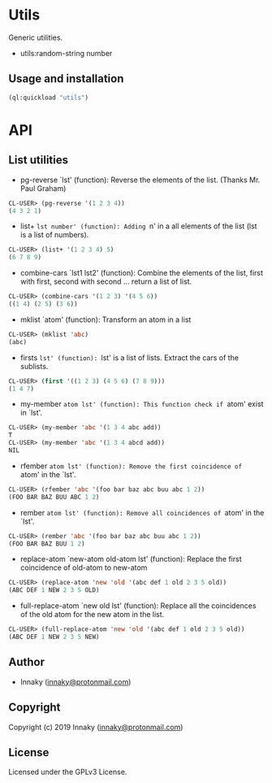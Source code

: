 # Utils

Generic utilities.

* utils:random-string number

## Usage and installation

```lisp
(ql:quickload "utils")
```

# API

## List utilities

* pg-reverse `lst' (function):
  Reverse the elements of the list. (Thanks Mr. Paul Graham)

```lisp
CL-USER> (pg-reverse '(1 2 3 4))
(4 3 2 1)
```

* list+ `lst number' (function):
  Adding `n' in a all elements of the list (lst is a list of numbers).

```lisp
CL-USER> (list+ '(1 2 3 4) 5)
(6 7 8 9)
```
* combine-cars `lst1 lst2' (function):
  Combine the elements of the list, first with first, second with second ...
  return a list of list.

```lisp
CL-USER> (combine-cars '(1 2 3) '(4 5 6))
((1 4) (2 5) (3 6))
```

* mklist `atom' (function):
  Transform an atom in a list

```lisp
CL-USER> (mklist 'abc)
(abc)
```

* firsts `lst' (function):
  `lst' is a list of lists. Extract the cars of the sublists.

```lisp
CL-USER> (first '((1 2 3) (4 5 6) (7 8 9)))
(1 4 7)
```

* my-member `atom lst' (function):
  This function check if `atom' exist in `lst'.

```lisp
CL-USER> (my-member 'abc '(1 3 4 abc add))
T
CL-USER> (my-member 'abc '(1 3 4 abcd add))
NIL
```

* rfember `atom lst' (function):
  Remove the first coincidence of `atom' in the `lst'.

```lisp
CL-USER> (rfember 'abc '(foo bar baz abc buu abc 1 2))
(FOO BAR BAZ BUU ABC 1 2)
```

* rember `atom lst' (function):
  Remove all coincidences of `atom' in the `lst'.

```lisp
CL-USER> (rember 'abc '(foo bar baz abc buu abc 1 2))
(FOO BAR BAZ BUU 1 2)
```

* replace-atom `new-atom old-atom lst' (function):
  Replace the first coincidence of old-atom to new-atom

```lisp
CL-USER> (replace-atom 'new 'old '(abc def 1 old 2 3 5 old))
(ABC DEF 1 NEW 2 3 5 OLD)
```

* full-replace-atom `new old lst' (function):
  Replace all the coincidences of the old atom for the new atom in the list.

```lisp
CL-USER> (full-replace-atom 'new 'old '(abc def 1 old 2 3 5 old))
(ABC DEF 1 NEW 2 3 5 NEW)
```
## Author

* Innaky (innaky@protonmail.com)

## Copyright

Copyright (c) 2019 Innaky (innaky@protonmail.com)

## License

Licensed under the GPLv3 License.
